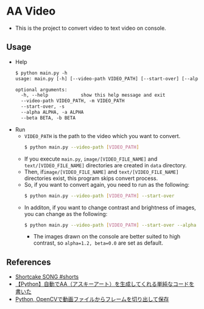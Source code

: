 # AA Video
- This is the project to convert video to text video on console. 

## Usage
- Help
  ```txt
  $ python main.py -h
  usage: main.py [-h] [--video-path VIDEO_PATH] [--start-over] [--alpha ALPHA] [--beta BETA]

  optional arguments:
    -h, --help            show this help message and exit
    --video-path VIDEO_PATH, -m VIDEO_PATH
    --start-over, -s
    --alpha ALPHA, -a ALPHA
    --beta BETA, -b BETA
  ```
- Run
  - `VIDEO_PATH` is the path to the video which you want to convert.
    ```sh
    $ python main.py --video-path [VIDEO_PATH]
    ```
  - If you execute `main.py`, `image/[VIDEO_FILE_NAME]` and `text/[VIDEO_FILE_NAME]` directories are created in `data` directory.
  - Then, if`image/[VIDEO_FILE_NAME]` and `text/[VIDEO_FILE_NAME]` directories exist, this program skips convert process.
  - So, if you want to convert again, you need to run as the following:
    ```sh
    $ python main.py --video-path [VIDEO_PATH] --start-over
    ```
  - In additon, if you want to change contrast and brightness of images, you can change as the following:
    ```sh
    $ python main.py --video-path [VIDEO_PATH] --start-over --alpha 1.0 --beta 0.0
    ```
    - The images drawn on the console are better suited to high contrast, so `alpha=1.2, beta=0.0` are set as default.

## References
- [Shortcake SONG #shorts](https://www.youtube.com/watch?v=pbZYQDRMs6g)
- [【Python】自動でAA（アスキーアート）を生成してくれる単純なコードを書いた](https://qiita.com/Cartelet/items/542fe3f966b8fa98437a)
- [Python, OpenCVで動画ファイルからフレームを切り出して保存](https://note.nkmk.me/python-opencv-video-to-still-image/)
